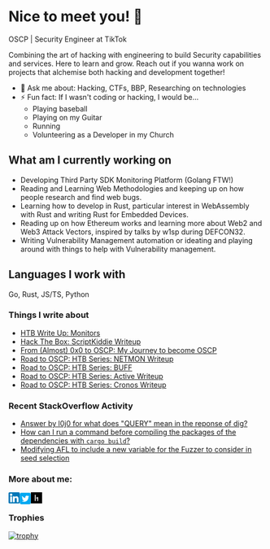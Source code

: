 # Nice to meet you! 👋

OSCP | Security Engineer at TikTok

Combining the art of hacking with engineering to build Security capabilities and services. Here to learn and grow. Reach out if you wanna work on projects that alchemise both hacking and development together!

- 💬 Ask me about: Hacking, CTFs, BBP, Researching on technologies
- ⚡ Fun fact: If I wasn't coding or hacking, I would be...
    - Playing baseball
    - Playing on my Guitar
    - Running
    - Volunteering as a Developer in my Church

## What am I currently working on
- Developing Third Party SDK Monitoring Platform (Golang FTW!)
- Reading and Learning Web Methodologies and keeping up on how people research and find web bugs.
- Learning how to develop in Rust, particular interest in WebAssembly with Rust and writing Rust for Embedded Devices.
- Reading up on how Ethereum works and learning more about Web2 and Web3 Attack Vectors, inspired by talks by w1sp during DEFCON32.
- Writing Vulnerability Management automation or ideating and playing around with things to help with Vulnerability management.

## Languages I work with
Go, Rust, JS/TS, Python

### Things I write about
<!-- BLOG-POST-LIST:START -->
- [HTB Write Up: Monitors](https://nullbyte.medium.com/hack-the-box-write-up-monitors-77923a583793?source=rss-9c088b1760ea------2)
- [Hack The Box: ScriptKiddie Writeup](https://nullbyte.medium.com/hack-the-box-scriptkiddie-writeup-a3573d403abc?source=rss-9c088b1760ea------2)
- [From &lpar;Almost&rpar; 0x0 to OSCP: My Journey to become OSCP](https://nullbyte.medium.com/from-almost-0x0-to-oscp-my-journey-to-become-oscp-122f782976a0?source=rss-9c088b1760ea------2)
- [Road to OSCP: HTB Series: NETMON Writeup](https://nullbyte.medium.com/road-to-oscp-htb-series-netmon-writeup-ff713f8a6164?source=rss-9c088b1760ea------2)
- [Road to OSCP: HTB Series: BUFF](https://nullbyte.medium.com/road-to-oscp-htb-series-buff-31109b48a190?source=rss-9c088b1760ea------2)
- [Road to OSCP: HTB Series: Active Writeup](https://nullbyte.medium.com/road-to-oscp-htb-series-active-writeup-e37296e9e1e3?source=rss-9c088b1760ea------2)
- [Road to OSCP: HTB Series: Cronos Writeup](https://nullbyte.medium.com/road-to-oscp-htb-series-cronos-writeup-5c20c33f1e6b?source=rss-9c088b1760ea------2)
<!-- BLOG-POST-LIST:END -->


### Recent StackOverflow Activity
<!-- STACKOVERFLOW:START -->
- [Answer by l0j0 for what does &quot;QUERY&quot; mean in the reponse of dig?](https://stackoverflow.com/questions/70424902/what-does-query-mean-in-the-reponse-of-dig/70425016#70425016)
- [How can I run a command before compiling the packages of the dependencies with `cargo build`?](https://stackoverflow.com/questions/66984102/how-can-i-run-a-command-before-compiling-the-packages-of-the-dependencies-with)
- [Modifying AFL to include a new variable for the Fuzzer to consider in seed selection](https://stackoverflow.com/questions/66794072/modifying-afl-to-include-a-new-variable-for-the-fuzzer-to-consider-in-seed-selec)
<!-- STACKOVERFLOW:END -->

### More about me:
[<img align="left" alt="LinkedIn" width="22px" src="images/linkedin.png" />][LinkedIn]
[<img align="left" alt="LinkedIn" width="22px" src="images/twitter.png" />][Twitter]
[<img align="left" alt="LinkedIn" width="22px" src="images/hackerone.png" /> <br>][HackerOne]



### Trophies
[![trophy](https://github-profile-trophy.vercel.app/?username=L0uisJ0shua)](https://github.com/ryo-ma/github-profile-trophy)



[LinkedIn]: https://www.linkedin.com/in/lvwei-l0j0/
[Twitter]: https://twitter.com/lojomojo96
[HackerOne]: https://hackerone.com/l0j0?type=user


<!--
**L0uisJ0shua/L0uisJ0shua** is a ✨ _special_ ✨ repository because its `README.md` (this file) appears on your GitHub profile.

Here are some ideas to get you started:

- 🔭 I’m currently working on ...
- 🌱 I’m currently learning ...
- 👯 I’m looking to collaborate on ...
- 🤔 I’m looking for help with ...
- 💬 Ask me about ...
- 📫 How to reach me: ...
- 😄 Pronouns: ...
- ⚡ Fun fact: ...
-->
